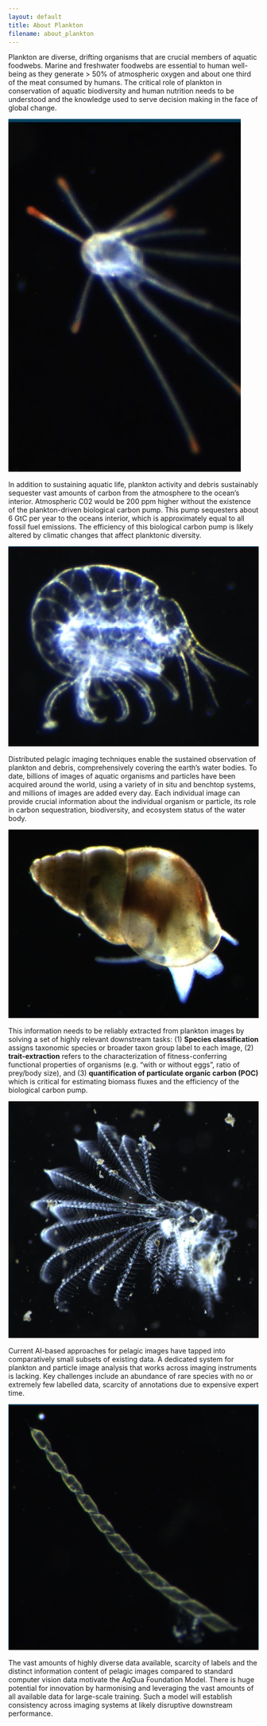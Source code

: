 ```yaml
---
layout: default
title: About Plankton
filename: about_plankton
---
```

Plankton are diverse, drifting organisms that are crucial members of aquatic foodwebs. Marine and freshwater foodwebs are essential to human well-being as they generate > 50% of atmospheric oxygen and about one third of the meat consumed by humans. The critical role of plankton in conservation of aquatic biodiversity and human nutrition needs to be understood and the knowledge used to serve decision making in the face of global change.

![Plankton image](./assets/plankton/pluteus.jpeg)

In addition to sustaining aquatic life, plankton activity and debris sustainably sequester vast amounts of carbon from the atmosphere to the ocean’s interior. Atmospheric C02 would be 200 ppm higher without the existence of the plankton-driven biological carbon pump. This pump sequesters about 6 GtC per year to the oceans interior, which is approximately equal to all fossil fuel emissions. The efficiency of this biological carbon pump is likely altered by climatic changes that affect planktonic diversity. 

![Plankton image](./assets/plankton/Crustacean2.jpeg)

Distributed pelagic imaging techniques enable the sustained observation of plankton and debris, comprehensively covering the earth’s water bodies. To date, billions of images of aquatic organisms and particles have been acquired around the world, using a variety of in situ and benchtop systems, and millions of images are added every day. Each individual image can provide crucial information about the individual organism or particle, its role in carbon sequestration, biodiversity, and ecosystem status of the water body.

![Crustacean image](./assets/plankton/Crustacean.jpeg)

This information needs to be reliably extracted from plankton images by solving a set of highly relevant downstream tasks: (1) **Species classification** assigns taxonomic species or broader taxon group label to each image, (2) **trait-extraction** refers to the characterization of fitness-conferring functional properties of organisms (e.g. “with or without eggs”, ratio of prey/body size), and (3) **quantification of particulate organic carbon (POC)** which is critical for estimating biomass fluxes and the efficiency of the biological carbon pump.

![Crustacean image](./assets/plankton/fancy_plankton.jpeg)

Current AI-based approaches for pelagic images have tapped into comparatively small subsets of existing data. A dedicated system for plankton and particle image analysis that works across imaging instruments is lacking. Key challenges include an abundance of rare species with no or extremely few labelled data, scarcity of annotations due to expensive expert time.

![Diatom image](./assets/plankton/diatom_chain.jpeg)

The vast amounts of highly diverse data available, scarcity of labels and the distinct information content of pelagic images compared to standard computer vision data motivate the AqQua Foundation Model. There is huge potential for innovation by harmonising and leveraging the vast amounts of all available data for large-scale training. Such a model will establish consistency across imaging systems at likely disruptive downstream performance.



